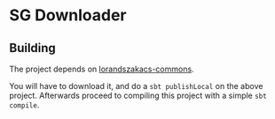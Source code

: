 # SG Downloader

## Building

The project depends on [lorandszakacs-commons](https://github.com/lorandszakacs/util-html-filter).  


You will have to download it, and do a `sbt publishLocal` on the above project. Afterwards proceed to
compiling this project with a simple `sbt compile`.